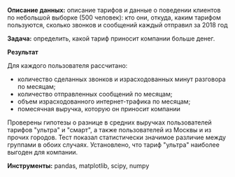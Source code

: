 **Описание данных:** описание тарифов и данные о поведении клиентов по небольшой выборке (500 человек): кто они, откуда, каким тарифом пользуются, сколько звонков и сообщений каждый отправил за 2018 год

**Задача:** определить, какой тариф приносит компании больше денег. 

**Результат**

Для каждого пользователя рассчитано:
- количество сделанных звонков и израсходованных минут разговора по месяцам;
- количество отправленных сообщений по месяцам;
- объем израсходованного интернет-трафика по месяцам;
- помесячная выручка, которую он приносит компании

Проверены гипотезы о разнице в средних выручках пользователей тарифов "ультра" и "смарт", а также пользователей из Москвы и из прочих городов. Тест показал статистически значимое различие между группами в обоих случаях. Установлено, что тариф "ультра" наиболее выгоден для компании.

**Инструменты:** pandas, matplotlib, scipy, numpy
